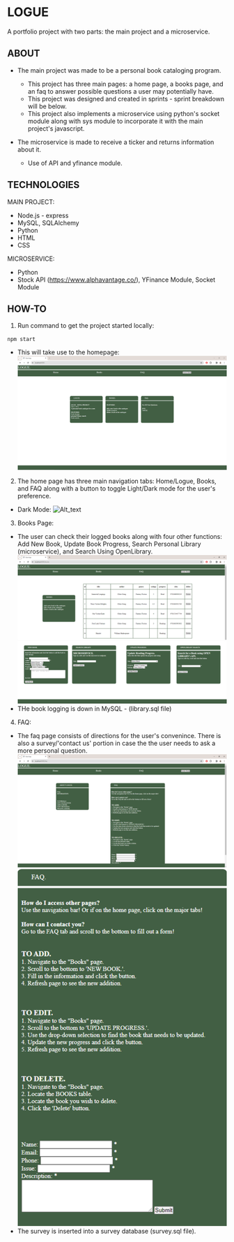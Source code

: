 # LOGUE
A portfolio project with two parts: the main project and a microservice. 
## ABOUT
* The main project was made to be a personal book cataloging program.
  * This project has three main pages: a home page, a books page, and an faq to answer possible questions a user may potentially have.
  * This project was designed and created in sprints - sprint breakdown will be below.
  * This project also implements a microservice using python's socket module along with sys module to incorporate it with the main project's javascript.
    
* The microservice is made to receive a ticker and returns information about it.
  * Use of API and yfinance module.
 
## TECHNOLOGIES
MAIN PROJECT:
* Node.js - express
* MySQL, SQLAlchemy
* Python
* HTML
* CSS

MICROSERVICE:
* Python
* Stock API (https://www.alphavantage.co/), YFinance Module, Socket Module
  
## HOW-TO
1. Run command to get the project started locally:
```
npm start
```
* This will take use to the homepage:
![Alt_text](https://github.com/paka16/LOGUE/blob/main/portfolio_github/homepage.PNG)

2. The home page has three main navigation tabs: Home/Logue, Books, and FAQ along with a button to toggle Light/Dark mode for the user's preference.
 * Dark Mode:
 ![Alt_text]()

3. Books Page:
* The user can check their logged books along with four other functions: Add New Book, Update Book Progress, Search Personal Library (microservice), and Search Using OpenLibrary.
![Alt_text](https://github.com/paka16/LOGUE/blob/main/portfolio_github/book1.PNG)
![Alt_text](https://github.com/paka16/LOGUE/blob/main/portfolio_github/book2.PNG)
* THe book logging is down in MySQL - (library.sql file) 

4. FAQ:
* The faq page consists of directions for the user's convenince. There is also a survey/'contact us' portion in case the the user needs to ask a more personal question.
![Alt_text](https://github.com/paka16/LOGUE/blob/main/portfolio_github/faq1.PNG)
![Alt_text](https://github.com/paka16/LOGUE/blob/main/portfolio_github/faq2.PNG)
* The survey is inserted into a survey database (survey.sql file).
